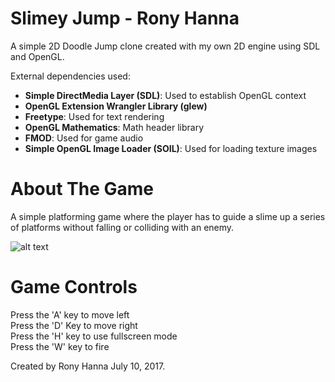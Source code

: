 # Slimey Jump - Rony Hanna 
A simple 2D Doodle Jump clone created with my own 2D engine using SDL and OpenGL. 

External dependencies used:  
- __Simple DirectMedia Layer (SDL)__: Used to establish OpenGL context  
- __OpenGL Extension Wrangler Library (glew)__  
- __Freetype__: Used for text rendering  
- __OpenGL Mathematics__: Math header library  
- __FMOD__: Used for game audio  
- __Simple OpenGL Image Loader (SOIL)__: Used for loading texture images   

# About The Game
A simple platforming game where the player has to guide a slime up a series of platforms without falling or colliding with an enemy.

![alt text](http://i65.tinypic.com/1zce0rb.png)

# Game Controls
Press the 'A' key to move left  
Press the 'D' Key to move right  
Press the 'H' key to use fullscreen mode  
Press the 'W' key to fire


Created by Rony Hanna July 10, 2017.
